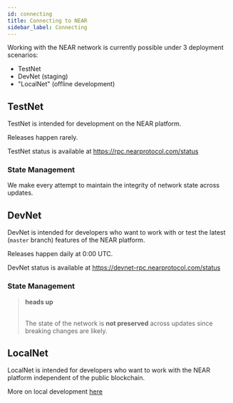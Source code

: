 ```yaml
---
id: connecting
title: Connecting to NEAR
sidebar_label: Connecting
---
```


Working with the NEAR network is currently possible under 3 deployment scenarios:

- TestNet
- DevNet (staging)
- "LocalNet" (offline development)

## TestNet

TestNet is intended for development on the NEAR platform.

Releases happen rarely.

TestNet status is available at https://rpc.nearprotocol.com/status

### State Management

We make every attempt to maintain the integrity of network state across updates.

## DevNet

DevNet is intended for developers who want to work with or test the latest (`master` branch) features of the NEAR platform. 

Releases happen daily at 0:00 UTC.

DevNet status is available at https://devnet-rpc.nearprotocol.com/status

### State Management

<blockquote class="warning">
<strong>heads up</strong><br><br>

The state of the network is **not preserved** across updates since breaking changes are likely.

</blockquote>

## LocalNet

LocalNet is intended for developers who want to work with the NEAR platform independent of the public blockchain.

More on local development [here](/docs/local-setup/local-dev-testnet)
